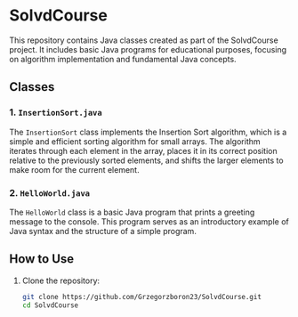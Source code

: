 # SolvdCourse

This repository contains Java classes created as part of the SolvdCourse project. It includes basic Java programs for educational purposes, focusing on algorithm implementation and fundamental Java concepts.

## Classes

### 1. `InsertionSort.java`

The `InsertionSort` class implements the Insertion Sort algorithm, which is a simple and efficient sorting algorithm for small arrays. The algorithm iterates through each element in the array, places it in its correct position relative to the previously sorted elements, and shifts the larger elements to make room for the current element.

### 2. `HelloWorld.java`

The `HelloWorld` class is a basic Java program that prints a greeting message to the console. This program serves as an introductory example of Java syntax and the structure of a simple program.


## How to Use

1. Clone the repository:
   ```bash
   git clone https://github.com/Grzegorzboron23/SolvdCourse.git
   cd SolvdCourse
